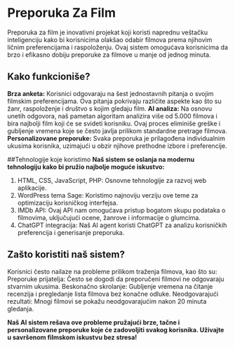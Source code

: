 # Preporuka Za Film

Preporuka za film je inovativni projekat koji koristi naprednu veštačku inteligenciju kako bi korisnicima olakšao odabir filmova prema njihovim ličnim preferencijama i raspoloženju. Ovaj sistem omogućava korisnicima da brzo i efikasno dobiju preporuke za filmove u manje od jednog minuta.

## Kako funkcioniše?
**Brza anketa:** Korisnici odgovaraju na šest jednostavnih pitanja o svojim filmskim preferencijama. Ova pitanja pokrivaju različite aspekte kao što su žanr, raspoloženje i društvo s kojim gledaju film.
**AI analiza:**  Na osnovu unetih odgovora, naš pametan algoritam analizira više od 5.000 filmova i bira najbolji film koji će se svideti korisniku. Ovaj proces eliminiše greške i gubljenje vremena koje se često javlja prilikom standardne pretrage filmova.
**Personalizovane preporuke:**  Svaka preporuka je prilagođena individualnim ukusima korisnika, uzimajući u obzir njihove prethodne izbore i preferencije.

##Tehnologije koje koristimo
**Naš sistem se oslanja na modernu tehnologiju kako bi pružio najbolje moguće iskustvo:** 
  1. HTML, CSS, JavaScript, PHP: Osnovne tehnologije za razvoj web aplikacije.
  2. WordPress tema Sage: Koristimo najnoviju verziju ove teme za optimizaciju korisničkog interfejsa.
  3. IMDb API: Ovaj API nam omogućava pristup bogatom skupu podataka o filmovima, uključujući ocene, žanrove i informacije o glumcima.
  4. ChatGPT integracija: Naš AI agent koristi ChatGPT za analizu korisničkih preferencija i generisanje preporuka.

## Zašto koristiti naš sistem?

Korisnici često nailaze na probleme prilikom traženja filmova, kao što su:
Preporuke prijatelja: Često se dogodi da preporučeni filmovi ne odgovaraju stvarnim ukusima.
Beskonačno skrolanje: Gubljenje vremena na čitanje recenzija i pregledanje lista filmova bez konačne odluke.
Neodgovarajući rezultati: Mnogi filmovi se pokažu neodgovarajućim nakon 20 minuta gledanja.

**Naš AI sistem rešava ove probleme pružajući brze, tačne i personalizovane preporuke koje će zadovoljiti svakog korisnika. Uživajte u savršenom filmskom iskustvu bez stresa!**
